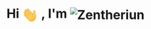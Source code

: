 <h1 align="center">
  Hi 
  <img src="https://raw.githubusercontent.com/Zentheriun/Zentheriun/main/gif/Hi.gif" alt="Hi" height="35" style="vertical-align: middle;" />
  , I'm 
  <img src="https://raw.githubusercontent.com/Zentheriun/Zentheriun/main/gif/Zentheriun.gif" alt="Zentheriun" height="23" style="vertical-align: middle;" />
</h1>
